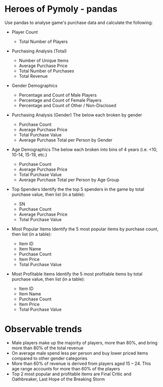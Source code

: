 # Heroes of Pymoly - pandas

Use pandas to analyse game's purchase data and calculate the following:

- Player Count
    - Total Number of Players

- Purchasing Analysis (Total)
    - Number of Unique Items
    - Average Purchase Price
    - Total Number of Purchases
    - Total Revenue

- Gender Demographics
    - Percentage and Count of Male Players
    - Percentage and Count of Female Players
    - Percentage and Count of Other / Non-Disclosed

- Purchasing Analysis (Gender)
    The below each broken by gender
    - Purchase Count
    - Average Purchase Price
    - Total Purchase Value
    - Average Purchase Total per Person by Gender

- Age Demographics
    The below each broken into bins of 4 years (i.e. <10, 10-14, 15-19, etc.)
    - Purchase Count
    - Average Purchase Price
    - Total Purchase Value
    - Average Purchase Total per Person by Age Group

- Top Spenders
    Identify the the top 5 spenders in the game by total purchase value, then list (in a table):
    - SN
    - Purchase Count
    - Average Purchase Price
    - Total Purchase Value

- Most Popular Items
    Identify the 5 most popular items by purchase count, then list (in a table):
    - Item ID
    - Item Name
    - Purchase Count
    - Item Price
    - Total Purchase Value

- Most Profitable Items
    Identify the 5 most profitable items by total purchase value, then list (in a table):
    - Item ID
    - Item Name
    - Purchase Count
    - Item Price
    - Total Purchase Value

# Observable trends

- Male players make up the majority of players, more than 80%, and bring more than 80% of the total revenue
- On average male spend less per person and buy lower priced items compared to other gender categories
- More than 60% of revenue is derived from players aged 15 – 24. This age range accounts for more than 60% of the players
- Top 2 most popular and profitable items are Final Critic and Oathbreaker, Last Hope of the Breaking Storm